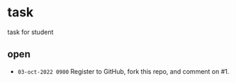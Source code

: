 # task
task for student


## open
+ `03-oct-2022 0900` Register to GitHub, fork this repo, and comment on #1.